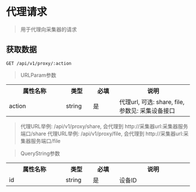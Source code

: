 # 代理请求

> 用于代理向采集器的请求

## 获取数据

```
GET /api/v1/proxy/:action
```

> URLParam参数

<table>
    <tr>
        <th style="width:150px;">属性名称</th>
        <th style="width:60px;">类型</th>
        <th style="width:60px;">必填</th>
        <th style="width:200px;">说明</th>
    </tr>
    <tr>
        <td>action</td>
        <td>string</td>
        <td>是</td>
        <td>代理url, 可选: share, file, 参数见: 采集设备接口</td>
    </tr>
</table>

> 代理URL举例: /api/v1/proxy/share, 会代理到 http://采集器url:采集器服务端口/share
> 代理URL举例: /api/v1/proxy/file, 会代理到 http://采集器url:采集器服务端口/file

> QueryString参数

<table>
    <tr>
        <th style="width:150px;">属性名称</th>
        <th style="width:60px;">类型</th>
        <th style="width:60px;">必填</th>
        <th style="width:200px;">说明</th>
    </tr>
    <tr>
        <td>id</td>
        <td>string</td>
        <td>是</td>
        <td>设备ID</td>
    </tr>
</table>
